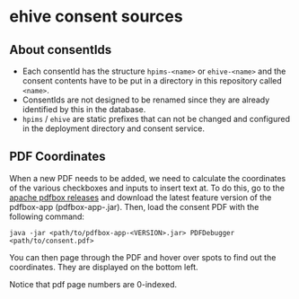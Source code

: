 # ehive consent sources

## About consentIds

- Each consentId has the structure `hpims-<name>` or `ehive-<name>` and the consent contents have to be put in a
  directory in this repository called `<name>`.
- ConsentIds are not designed to be renamed since they are already identified by this in the database.
- `hpims` / `ehive` are static prefixes that can not be changed and configured in the deployment directory and consent
  service.

## PDF Coordinates

When a new PDF needs to be added, we need to calculate the coordinates of the various checkboxes and inputs to insert
text at. To do this, go to the [apache pdfbox releases](https://pdfbox.apache.org/download.cgi) and download the latest
feature version of the pdfbox-app (pdfbox-app-<VERSION>.jar). Then, load the consent PDF with the following command:

```shell script
java -jar <path/to/pdfbox-app-<VERSION>.jar> PDFDebugger <path/to/consent.pdf>
```

You can then page through the PDF and hover over spots to find out the coordinates. They are displayed on the bottom
left.

Notice that pdf page numbers are 0-indexed.
